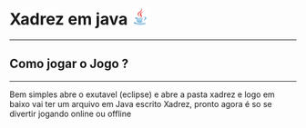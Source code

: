 # Xadrez em java  <img aling="center" alt="lisboa-Ja" height="30" widht="40" src="https://raw.githubusercontent.com/devicons/devicon/master/icons/java/java-original.svg">
---
## Como jogar o Jogo ?
---
Bem simples abre o exutavel (eclipse) e abre a pasta xadrez e logo em baixo vai ter um arquivo em Java escrito Xadrez, pronto agora é so se divertir jogando online ou offline

